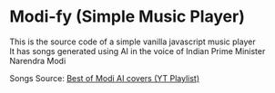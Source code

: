 # Modi-fy (Simple Music Player)

This is the source code of a simple vanilla javascript music player  
It has songs generated using AI in the voice of Indian Prime Minister Narendra Modi

Songs Source: [Best of Modi AI covers (YT Playlist)]("https://www.youtube.com/playlist?list=PLu88KD9vmyrqhKj6kKygKD_hULMW9Dh2x")